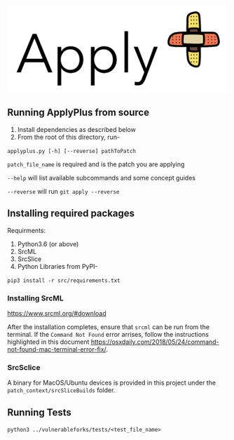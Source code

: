 ![logo](assets/logo_small.png)


## Running ApplyPlus from source

1. Install dependencies as described below
2. From the root of this directory, run-

`applyplus.py [-h] [--reverse] pathToPatch`

`patch_file_name` is required and is the patch you are applying

`--help` will list available subcommands and some
concept guides

`--reverse` will run `git apply --reverse`


## Installing required packages
Requirments: 

1. Python3.6 (or above)
1. SrcML
1. SrcSlice
1. Python Libraries from PyPI-

`pip3 install -r src/requirements.txt` 

### Installing SrcML
https://www.srcml.org/#download

After the installation completes, ensure that `srcml` can be run from the terminal. If 
the `Command Not Found` error arrises, follow the instructions highlighted in this document
https://osxdaily.com/2018/05/24/command-not-found-mac-terminal-error-fix/.

### SrcSclice
A binary for MacOS/Ubuntu devices is provided in this project under the `patch_context/srcSliceBuilds` folder. 


## Running Tests
`python3 ../vulnerableforks/tests/<test_file_name>`